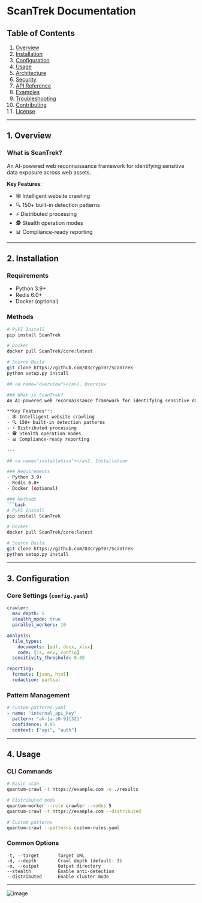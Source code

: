 # ScanTrek Documentation

## Table of Contents
1. [Overview](#overview)
2. [Installation](#installation)
3. [Configuration](#configuration)
4. [Usage](#usage)
5. [Architecture](#architecture)
6. [Security](#security)
7. [API Reference](#api-reference)
8. [Examples](#examples)
9. [Troubleshooting](#troubleshooting)
10. [Contributing](#contributing)
11. [License](#license)

---

## <a name="overview"></a>1. Overview

### What is ScanTrek?
An AI-powered web reconnaissance framework for identifying sensitive data exposure across web assets.

**Key Features**:
- 🕸️ Intelligent website crawling
- 🔍 150+ built-in detection patterns
- ⚡ Distributed processing
- 🕵️ Stealth operation modes
- 📊 Compliance-ready reporting

---

## <a name="installation"></a>2. Installation

### Requirements
- Python 3.9+
- Redis 6.0+
- Docker (optional)

### Methods
```bash
# PyPI Install
pip install ScanTrek

# Docker
docker pull ScanTrek/core:latest

# Source Build
git clone https://github.com/D3crypT0r/ScanTrek
python setup.py install

## <a name="overview"></a>1. Overview

### What is ScanTrek?
An AI-powered web reconnaissance framework for identifying sensitive data exposure across web assets.

**Key Features**:
- 🕸️ Intelligent website crawling
- 🔍 150+ built-in detection patterns
- ⚡ Distributed processing
- 🕵️ Stealth operation modes
- 📊 Compliance-ready reporting

---

## <a name="installation"></a>2. Installation

### Requirements
- Python 3.9+
- Redis 6.0+
- Docker (optional)

### Methods
```bash
# PyPI Install
pip install ScanTrek

# Docker
docker pull ScanTrek/core:latest

# Source Build
git clone https://github.com/D3crypT0r/ScanTrek
python setup.py install
```

---

## <a name="configuration"></a>3. Configuration

### Core Settings (`config.yaml`)
```yaml
crawler:
  max_depth: 5
  stealth_mode: true
  parallel_workers: 10

analysis:
  file_types:
    documents: [pdf, docx, xlsx]
    code: [js, env, config]
  sensitivity_threshold: 0.85

reporting:
  formats: [json, html]
  redaction: partial
```

### Pattern Management
```yaml
# custom-patterns.yaml
- name: "internal_api_key"
  pattern: "ak-[a-z0-9]{32}"
  confidence: 0.95
  context: ["api", "auth"]
```

---

## <a name="usage"></a>4. Usage

### CLI Commands
```bash
# Basic scan
quantum-crawl -t https://example.com -o ./results

# Distributed mode
quantum-worker --role crawler --nodes 5
quantum-crawl -t https://example.com --distributed

# Custom patterns
quantum-crawl --patterns custom-rules.yaml
```

### Common Options
```
-t, --target       Target URL
-d, --depth        Crawl depth (default: 3)
-o, --output       Output directory
--stealth          Enable anti-detection
--distributed      Enable cluster mode
```

---

![image](https://github.com/user-attachments/assets/776be197-3334-4a80-bc3d-30d8a9fe31c1)
